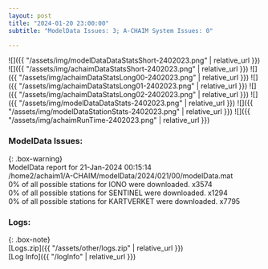 ```yaml
---
layout: post
title: "2024-01-20 23:00:00"
subtitle: "ModelData Issues: 3; A-CHAIM System Issues: 0"

---
```


![]({{ "/assets/img/modelDataDataStatsShort-2402023.png" | relative_url }})
![]({{ "/assets/img/achaimDataStatsShort-2402023.png" | relative_url }})
![]({{ "/assets/img/achaimDataStatsLong00-2402023.png" | relative_url }})
![]({{ "/assets/img/achaimDataStatsLong01-2402023.png" | relative_url }})
![]({{ "/assets/img/achaimDataStatsLong02-2402023.png" | relative_url }})
![]({{ "/assets/img/modelDataDataStats-2402023.png" | relative_url }})
![]({{ "/assets/img/modelDataStationStats-2402023.png" | relative_url }})
![]({{ "/assets/img/achaimRunTime-2402023.png" | relative_url }})


### ModelData Issues:  
  
{: .box-warning}  
 ModelData report for 21-Jan-2024 00:15:14   
 /home2/achaim1/A-CHAIM/modelData/2024/021/00/modelData.mat   
 0% of all possible stations for IONO were downloaded. x3574   
 0% of all possible stations for SENTINEL were downloaded. x1294   
 0% of all possible stations for KARTVERKET were downloaded. x7795   
  


### Logs:  
  
{: .box-note}  
[Logs.zip]({{ "/assets/other/logs.zip" | relative_url }})  
[Log Info]({{ "/logInfo" | relative_url }})  
